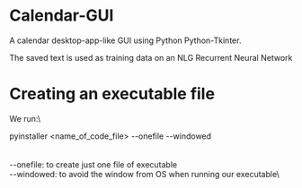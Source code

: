 # Calendar-GUI

A calendar desktop-app-like GUI using Python Python-Tkinter\.


The saved text is used as training data on an NLG Recurrent Neural Network
# Creating an executable file
We run:\

pyinstaller <name_of_code_file> --onefile --windowed\
\
\
--onefile: to create just one file of executable\
--windowed: to avoid the window from OS when running our executable\
